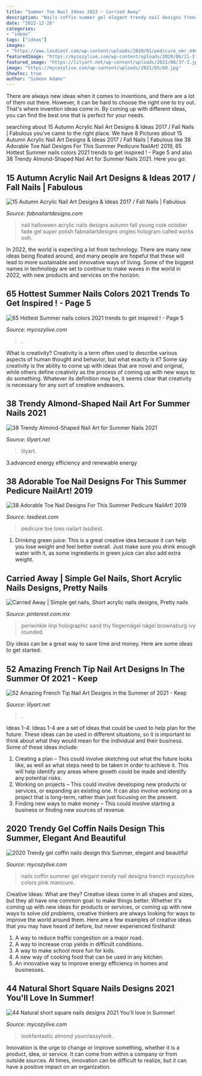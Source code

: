 ```yaml
---
title: "Summer Toe Nail Ideas 2022 ~ Carried Away"
description: "Nails coffin summer gel elegant trendy nail designs french mycozylive colors pink manicure"
date: "2022-12-26"
categories:
- "ideas"
tags: ["ideas"]
images:
- "https://www.lasdiest.com/wp-content/uploads/2019/01/pedicure_nmr_44644726_275246270005472_2479267801839748286_n-e1547677620644-691x1024.jpg"
featuredImage: "https://mycozylive.com/wp-content/uploads/2020/06/11-3.jpg"
featured_image: "https://lilyart.net/wp-content/uploads/2021/06/37-3.jpg"
image: "https://mycozylive.com/wp-content/uploads/2021/05/80.jpg"
ShowToc: true
author: "Simeon Adams"
---
```



There are always new ideas when it comes to inventions, and there are a lot of them out there. However, it can be hard to choose the right one to try out. That's where invention ideas come in. By coming up with different ideas, you can find the best one that is perfect for your needs.

	

		
searching about 15 Autumn Acrylic Nail Art Designs &amp; Ideas 2017 / Fall Nails | Fabulous you've came to the right place. We have 8 Pictures about 15 Autumn Acrylic Nail Art Designs &amp; Ideas 2017 / Fall Nails | Fabulous like 38 Adorable Toe Nail Designs For This Summer Pedicure NailArt! 2019, 65 Hottest Summer nails colors 2021 trends to get inspired ! - Page 5 and also 38 Trendy Almond-Shaped Nail Art for Summer Nails 2021. Here you go:
		
    
## 15 Autumn Acrylic Nail Art Designs &amp; Ideas 2017 / Fall Nails | Fabulous

<img loading=lazy src="http://fabnailartdesigns.com/wp-content/uploads/2017/06/15-Autumn-Acrylic-Nail-Art-Designs-Ideas-2017-Fall-Nails-4.jpg" onerror="this.onerror=null;this.src='https://tse4.mm.bing.net/th?id=OIP.kOkF-COaHWixa5Zsl8GHzAHaFj&amp;pid=15.1';" alt="15 Autumn Acrylic Nail Art Designs &amp; Ideas 2017 / Fall Nails | Fabulous">

_Source: fabnailartdesigns.com_

>nail halloween acrylic nails designs autumn fall young cute october fade gel super polish fabnailartdesigns ongles hologram called works ooh. 

	

In 2022, the world is expecting a lot from technology. There are many new ideas being floated around, and many people are hopeful that these will lead to more sustainable and innovative ways of living. Some of the biggest names in technology are set to continue to make waves in the world in 2022, with new products and services on the horizon.

    
## 65 Hottest Summer Nails Colors 2021 Trends To Get Inspired ! - Page 5

<img loading=lazy src="https://mycozylive.com/wp-content/uploads/2021/05/80.jpg" onerror="this.onerror=null;this.src='https://tse3.mm.bing.net/th?id=OIP.Rh5LZ2WPW7fXBkjGfqWRwQHaLH&amp;pid=15.1';" alt="65 Hottest Summer nails colors 2021 trends to get inspired ! - Page 5">

_Source: mycozylive.com_

>. 

	

What is creativity?
Creativity is a term often used to describe various aspects of human thought and behavior, but what exactly is it? Some say creativity is the ability to come up with ideas that are novel and original, while others define creativity as the process of coming up with new ways to do something. Whatever its definition may be, it seems clear that creativity is necessary for any sort of creative endeavors.

    
## 38 Trendy Almond-Shaped Nail Art For Summer Nails 2021

<img loading=lazy src="https://lilyart.net/wp-content/uploads/2021/06/37-3.jpg" onerror="this.onerror=null;this.src='https://tse4.mm.bing.net/th?id=OIP.Ujq4zA9J4oV4Y468COQeuAHaLH&amp;pid=15.1';" alt="38 Trendy Almond-Shaped Nail Art for Summer Nails 2021">

_Source: lilyart.net_

>lilyart. 

	

3.advanced energy efficiency and renewable energy

    
## 38 Adorable Toe Nail Designs For This Summer Pedicure NailArt! 2019

<img loading=lazy src="https://www.lasdiest.com/wp-content/uploads/2019/01/pedicure_nmr_44644726_275246270005472_2479267801839748286_n-e1547677620644-691x1024.jpg" onerror="this.onerror=null;this.src='https://tse3.mm.bing.net/th?id=OIP.UrzGZlzIIKnY1i_1AiIPXAHaK-&amp;pid=15.1';" alt="38 Adorable Toe Nail Designs For This Summer Pedicure NailArt! 2019">

_Source: lasdiest.com_

>pedicure toe toes nailart lasdiest. 

	

1. Drinking green juice: This is a great creative idea because it can help you lose weight and feel better overall. Just make sure you drink enough water with it, as some ingredients in green juice can also add extra weight.

    
## Carried Away | Simple Gel Nails, Short Acrylic Nails Designs, Pretty Nails

<img loading=lazy src="https://i.pinimg.com/736x/19/48/ed/1948ed35d76c073785fce591e0c0bc41.jpg" onerror="this.onerror=null;this.src='https://tse4.mm.bing.net/th?id=OIP.mLxscrjIp5cD2wWrrIWbLgHaHa&amp;pid=15.1';" alt="Carried Away | Simple gel nails, Short acrylic nails designs, Pretty nails">

_Source: pinterest.com.mx_

>periwinkle ilnp holographic sand thy fingernägel nägel brownsburg ivy rounded. 

	

Diy ideas can be a great way to save time and money. Here are some ideas to get started: 

    
## 52 Amazing French Tip Nail Art Designs In The Summer Of 2021 - Keep

<img loading=lazy src="https://lilyart.net/wp-content/uploads/2021/03/8-10.jpg" onerror="this.onerror=null;this.src='https://tse4.mm.bing.net/th?id=OIP.Ri_GxUVS1tmF4C8Iz7cwqQHaLE&amp;pid=15.1';" alt="52 Amazing French Tip Nail Art Designs in the Summer of 2021 - Keep">

_Source: lilyart.net_

>. 

	

Ideas 1-4:
Ideas 1-4 are a set of ideas that could be used to help plan for the future. These ideas can be used in different situations, so it is important to think about what they would mean for the individual and their business. Some of these ideas include:
1. Creating a plan – This could involve sketching out what the future looks like, as well as what steps need to be taken in order to achieve it. This will help identify any areas where growth could be made and identify any potential risks. 
2. Working on projects – This could involve developing new products or services, or expanding an existing one. It can also involve working on a project that is long-term, rather than just focusing on the present. 
3. Finding new ways to make money – This could involve starting a business or finding new sources of revenue.

    
## 2020 Trendy Gel Coffin Nails Design This Summer, Elegant And Beautiful

<img loading=lazy src="https://mycozylive.com/wp-content/uploads/2020/06/11-3.jpg" onerror="this.onerror=null;this.src='https://tse1.mm.bing.net/th?id=OIP.Lams6yUcnS5i8ESkORAy7wHaLL&amp;pid=15.1';" alt="2020 Trendy gel coffin nails design this Summer, elegant and beautiful">

_Source: mycozylive.com_

>nails coffin summer gel elegant trendy nail designs french mycozylive colors pink manicure. 

	

Creative Ideas: What are they?
Creative ideas come in all shapes and sizes, but they all have one common goal: to make things better. Whether it's coming up with new ideas for products or services, or coming up with new ways to solve old problems, creative thinkers are always looking for ways to improve the world around them. Here are a few examples of creative ideas that you may have heard of before, but never experienced firsthand: 
1. A way to reduce traffic congestion on a major road.
2. A way to increase crop yields in difficult conditions.
3. A way to make school more fun for kids.
4. A new way of cooking food that can be used in any kitchen.
5. An innovative way to improve energy efficiency in homes and businesses.

    
## 44 Natural Short Square Nails Designs 2021 You&#039;ll Love In Summer!

<img loading=lazy src="https://mycozylive.com/wp-content/uploads/2021/04/31-8.jpg" onerror="this.onerror=null;this.src='https://tse4.mm.bing.net/th?id=OIP.ELLcvNNz3AQ5sj9rNi4FVwHaLH&amp;pid=15.1';" alt="44 Natural short square nails designs 2021 You&#039;ll love in Summer!">

_Source: mycozylive.com_

>lookfantastic almond yourclassylook. 

	

Innovation is the urge to change or improve something, whether it is a product, idea, or service. It can come from within a company or from outside sources. At times, innovation can be difficult to realize, but it can have a positive impact on an organization.

